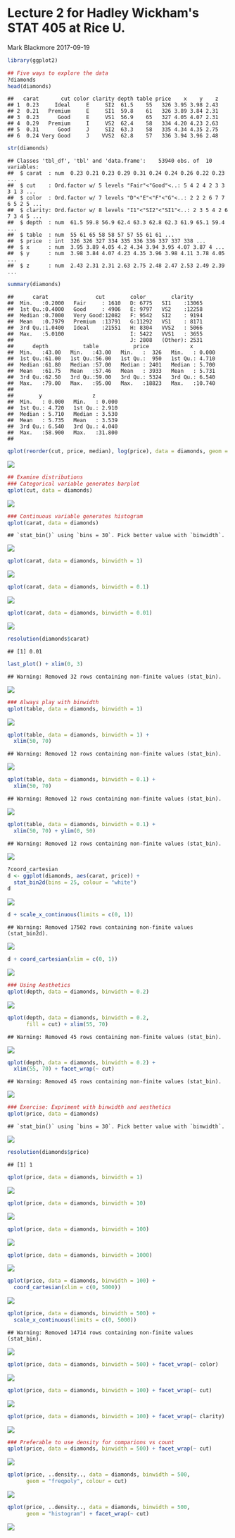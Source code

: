Lecture 2 for Hadley Wickham's STAT 405 at Rice U.
================
Mark Blackmore
2017-09-19

``` r
library(ggplot2)

## Five ways to explore the data
?diamonds
head(diamonds)
```

    ##   carat       cut color clarity depth table price    x    y    z
    ## 1  0.23     Ideal     E     SI2  61.5    55   326 3.95 3.98 2.43
    ## 2  0.21   Premium     E     SI1  59.8    61   326 3.89 3.84 2.31
    ## 3  0.23      Good     E     VS1  56.9    65   327 4.05 4.07 2.31
    ## 4  0.29   Premium     I     VS2  62.4    58   334 4.20 4.23 2.63
    ## 5  0.31      Good     J     SI2  63.3    58   335 4.34 4.35 2.75
    ## 6  0.24 Very Good     J    VVS2  62.8    57   336 3.94 3.96 2.48

``` r
str(diamonds)
```

    ## Classes 'tbl_df', 'tbl' and 'data.frame':    53940 obs. of  10 variables:
    ##  $ carat  : num  0.23 0.21 0.23 0.29 0.31 0.24 0.24 0.26 0.22 0.23 ...
    ##  $ cut    : Ord.factor w/ 5 levels "Fair"<"Good"<..: 5 4 2 4 2 3 3 3 1 3 ...
    ##  $ color  : Ord.factor w/ 7 levels "D"<"E"<"F"<"G"<..: 2 2 2 6 7 7 6 5 2 5 ...
    ##  $ clarity: Ord.factor w/ 8 levels "I1"<"SI2"<"SI1"<..: 2 3 5 4 2 6 7 3 4 5 ...
    ##  $ depth  : num  61.5 59.8 56.9 62.4 63.3 62.8 62.3 61.9 65.1 59.4 ...
    ##  $ table  : num  55 61 65 58 58 57 57 55 61 61 ...
    ##  $ price  : int  326 326 327 334 335 336 336 337 337 338 ...
    ##  $ x      : num  3.95 3.89 4.05 4.2 4.34 3.94 3.95 4.07 3.87 4 ...
    ##  $ y      : num  3.98 3.84 4.07 4.23 4.35 3.96 3.98 4.11 3.78 4.05 ...
    ##  $ z      : num  2.43 2.31 2.31 2.63 2.75 2.48 2.47 2.53 2.49 2.39 ...

``` r
summary(diamonds)
```

    ##      carat               cut        color        clarity     
    ##  Min.   :0.2000   Fair     : 1610   D: 6775   SI1    :13065  
    ##  1st Qu.:0.4000   Good     : 4906   E: 9797   VS2    :12258  
    ##  Median :0.7000   Very Good:12082   F: 9542   SI2    : 9194  
    ##  Mean   :0.7979   Premium  :13791   G:11292   VS1    : 8171  
    ##  3rd Qu.:1.0400   Ideal    :21551   H: 8304   VVS2   : 5066  
    ##  Max.   :5.0100                     I: 5422   VVS1   : 3655  
    ##                                     J: 2808   (Other): 2531  
    ##      depth           table           price             x         
    ##  Min.   :43.00   Min.   :43.00   Min.   :  326   Min.   : 0.000  
    ##  1st Qu.:61.00   1st Qu.:56.00   1st Qu.:  950   1st Qu.: 4.710  
    ##  Median :61.80   Median :57.00   Median : 2401   Median : 5.700  
    ##  Mean   :61.75   Mean   :57.46   Mean   : 3933   Mean   : 5.731  
    ##  3rd Qu.:62.50   3rd Qu.:59.00   3rd Qu.: 5324   3rd Qu.: 6.540  
    ##  Max.   :79.00   Max.   :95.00   Max.   :18823   Max.   :10.740  
    ##                                                                  
    ##        y                z         
    ##  Min.   : 0.000   Min.   : 0.000  
    ##  1st Qu.: 4.720   1st Qu.: 2.910  
    ##  Median : 5.710   Median : 3.530  
    ##  Mean   : 5.735   Mean   : 3.539  
    ##  3rd Qu.: 6.540   3rd Qu.: 4.040  
    ##  Max.   :58.900   Max.   :31.800  
    ## 

``` r
qplot(reorder(cut, price, median), log(price), data = diamonds, geom = "boxplot")
```

![](02_hadley_stat405_rice_files/figure-markdown_github-ascii_identifiers/unnamed-chunk-1-1.png)

``` r
## Examine distributions 
### Categorical variable generates barplot 
qplot(cut, data = diamonds)
```

![](02_hadley_stat405_rice_files/figure-markdown_github-ascii_identifiers/unnamed-chunk-1-2.png)

``` r
### Continuous variable generates histogram
qplot(carat, data = diamonds)
```

    ## `stat_bin()` using `bins = 30`. Pick better value with `binwidth`.

![](02_hadley_stat405_rice_files/figure-markdown_github-ascii_identifiers/unnamed-chunk-1-3.png)

``` r
qplot(carat, data = diamonds, binwidth = 1)
```

![](02_hadley_stat405_rice_files/figure-markdown_github-ascii_identifiers/unnamed-chunk-1-4.png)

``` r
qplot(carat, data = diamonds, binwidth = 0.1)
```

![](02_hadley_stat405_rice_files/figure-markdown_github-ascii_identifiers/unnamed-chunk-1-5.png)

``` r
qplot(carat, data = diamonds, binwidth = 0.01)
```

![](02_hadley_stat405_rice_files/figure-markdown_github-ascii_identifiers/unnamed-chunk-1-6.png)

``` r
resolution(diamonds$carat)
```

    ## [1] 0.01

``` r
last_plot() + xlim(0, 3)
```

    ## Warning: Removed 32 rows containing non-finite values (stat_bin).

![](02_hadley_stat405_rice_files/figure-markdown_github-ascii_identifiers/unnamed-chunk-1-7.png)

``` r
### Always play with binwidth
qplot(table, data = diamonds, binwidth = 1)
```

![](02_hadley_stat405_rice_files/figure-markdown_github-ascii_identifiers/unnamed-chunk-1-8.png)

``` r
qplot(table, data = diamonds, binwidth = 1) +
  xlim(50, 70)
```

    ## Warning: Removed 12 rows containing non-finite values (stat_bin).

![](02_hadley_stat405_rice_files/figure-markdown_github-ascii_identifiers/unnamed-chunk-1-9.png)

``` r
qplot(table, data = diamonds, binwidth = 0.1) +
  xlim(50, 70)
```

    ## Warning: Removed 12 rows containing non-finite values (stat_bin).

![](02_hadley_stat405_rice_files/figure-markdown_github-ascii_identifiers/unnamed-chunk-1-10.png)

``` r
qplot(table, data = diamonds, binwidth = 0.1) +
  xlim(50, 70) + ylim(0, 50)
```

    ## Warning: Removed 12 rows containing non-finite values (stat_bin).

![](02_hadley_stat405_rice_files/figure-markdown_github-ascii_identifiers/unnamed-chunk-1-11.png)

``` r
?coord_cartesian
d <- ggplot(diamonds, aes(carat, price)) +
  stat_bin2d(bins = 25, colour = "white")
d
```

![](02_hadley_stat405_rice_files/figure-markdown_github-ascii_identifiers/unnamed-chunk-1-12.png)

``` r
d + scale_x_continuous(limits = c(0, 1))
```

    ## Warning: Removed 17502 rows containing non-finite values (stat_bin2d).

![](02_hadley_stat405_rice_files/figure-markdown_github-ascii_identifiers/unnamed-chunk-1-13.png)

``` r
d + coord_cartesian(xlim = c(0, 1))
```

![](02_hadley_stat405_rice_files/figure-markdown_github-ascii_identifiers/unnamed-chunk-1-14.png)

``` r
### Using Aesthetics
qplot(depth, data = diamonds, binwidth = 0.2)
```

![](02_hadley_stat405_rice_files/figure-markdown_github-ascii_identifiers/unnamed-chunk-1-15.png)

``` r
qplot(depth, data = diamonds, binwidth = 0.2,
      fill = cut) + xlim(55, 70)
```

    ## Warning: Removed 45 rows containing non-finite values (stat_bin).

![](02_hadley_stat405_rice_files/figure-markdown_github-ascii_identifiers/unnamed-chunk-1-16.png)

``` r
qplot(depth, data = diamonds, binwidth = 0.2) + 
  xlim(55, 70) + facet_wrap(~ cut)
```

    ## Warning: Removed 45 rows containing non-finite values (stat_bin).

![](02_hadley_stat405_rice_files/figure-markdown_github-ascii_identifiers/unnamed-chunk-1-17.png)

``` r
### Exercise: Expriment with binwidth and aesthetics
qplot(price, data = diamonds)
```

    ## `stat_bin()` using `bins = 30`. Pick better value with `binwidth`.

![](02_hadley_stat405_rice_files/figure-markdown_github-ascii_identifiers/unnamed-chunk-1-18.png)

``` r
resolution(diamonds$price)
```

    ## [1] 1

``` r
qplot(price, data = diamonds, binwidth = 1)
```

![](02_hadley_stat405_rice_files/figure-markdown_github-ascii_identifiers/unnamed-chunk-1-19.png)

``` r
qplot(price, data = diamonds, binwidth = 10)
```

![](02_hadley_stat405_rice_files/figure-markdown_github-ascii_identifiers/unnamed-chunk-1-20.png)

``` r
qplot(price, data = diamonds, binwidth = 100)
```

![](02_hadley_stat405_rice_files/figure-markdown_github-ascii_identifiers/unnamed-chunk-1-21.png)

``` r
qplot(price, data = diamonds, binwidth = 1000)
```

![](02_hadley_stat405_rice_files/figure-markdown_github-ascii_identifiers/unnamed-chunk-1-22.png)

``` r
qplot(price, data = diamonds, binwidth = 100) + 
  coord_cartesian(xlim = c(0, 5000))
```

![](02_hadley_stat405_rice_files/figure-markdown_github-ascii_identifiers/unnamed-chunk-1-23.png)

``` r
qplot(price, data = diamonds, binwidth = 500) + 
  scale_x_continuous(limits = c(0, 5000))
```

    ## Warning: Removed 14714 rows containing non-finite values (stat_bin).

![](02_hadley_stat405_rice_files/figure-markdown_github-ascii_identifiers/unnamed-chunk-1-24.png)

``` r
qplot(price, data = diamonds, binwidth = 500) + facet_wrap(~ color)
```

![](02_hadley_stat405_rice_files/figure-markdown_github-ascii_identifiers/unnamed-chunk-1-25.png)

``` r
qplot(price, data = diamonds, binwidth = 100) + facet_wrap(~ cut)
```

![](02_hadley_stat405_rice_files/figure-markdown_github-ascii_identifiers/unnamed-chunk-1-26.png)

``` r
qplot(price, data = diamonds, binwidth = 100) + facet_wrap(~ clarity)
```

![](02_hadley_stat405_rice_files/figure-markdown_github-ascii_identifiers/unnamed-chunk-1-27.png)

``` r
### Preferable to use density for comparions vs count
qplot(price, data = diamonds, binwidth = 500) + facet_wrap(~ cut)
```

![](02_hadley_stat405_rice_files/figure-markdown_github-ascii_identifiers/unnamed-chunk-1-28.png)

``` r
qplot(price, ..density.., data = diamonds, binwidth = 500,
      geom = "freqpoly", colour = cut)
```

![](02_hadley_stat405_rice_files/figure-markdown_github-ascii_identifiers/unnamed-chunk-1-29.png)

``` r
qplot(price, ..density.., data = diamonds, binwidth = 500,
      geom = "histogram") + facet_wrap(~ cut)
```

![](02_hadley_stat405_rice_files/figure-markdown_github-ascii_identifiers/unnamed-chunk-1-30.png)
